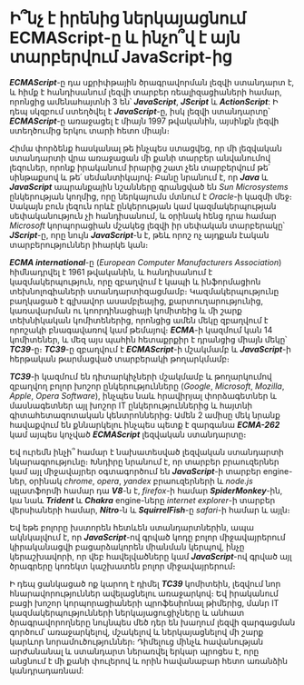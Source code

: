 # Ի՞նչ է իրենից ներկայացնում ECMAScript-ը և ինչո՞վ է այն տարբերվում JavaScript-ից

**_ECMAScript_**-ը դա սքրիփթային ծրագրավորման լեզվի ստանդարտ է, և հիմք է հանդիսանում լեզվի տարբեր ռեալիզացիաների համար, որոնցից ամենահայտնի 3 են՝ **_JavaScript_**, **_JScript_** և **_ActionScript_**:
Ի դեպ սկզբում ստեղծվել է **_JavaScript_**-ը, իսկ լեզվի ստանդարտը՝ **_ECMAScript_**-ը առաջացել է միայն 1997 թվականին, այսինքն լեզվի ստեղծումից երկու տարի հետո միայն։

Հիմա փորձենք հասկանալ թե ինչպես ստացվեց, որ մի լեզվական ստանդարտի վրա առաջացան մի քանի տարբեր անվանումով լեզուներ, որոնք իրականում իրարից շատ չեն տարբերվում թե՛ սինթաքսով և թե՛ սեմանտիկայով։ Բանը նրանում է, որ **_Java_** և **_JavaScript_** ապրանքային նշանները գրանցված են _Sun Microsystems_ ընկերության կողմից, որը ներկայումս մտնում է _Oracle_-ի կազմի մեջ։ Սակայն բուն լեզուն որևէ ընկերության կամ կազմակերպության սեփականություն չի հանդիսանում, և օրինակ հենց դրա համար _Microsoft_ կորպորացիան մշակեց լեզվի իր սեփական տարբերակը՝ **_JScript_**-ը, որը նույն **_JavaScript_**-ն է, թեև որոշ ոչ այդքան էական տարբերություններ իհարկե կան։

**_ECMA international_**-ը (_European Computer Manufacturers Association_) հիմնադրվել է 1961 թվականին, և հանդիսանում է կազմակերպություն, որը զբաղվում է կապի և ինֆորմացիոն տեխնոլոգիաների ստանդարտիզացմամբ։
Կազմակերպությունը բաղկացած է գլխավոր ասամբլեայից, քարտուղարությունից, կառավարման ու կոորդինացիայի կոմիտեից և մի շարք տեխնիկական կոմիտեներից, որոնցից ամեն մեկը զբաղվում է որոշակի բնագավառով կամ թեմայով։ **_ECMA_**-ի կազմում կան 14 կոմիտեներ, և մեզ այս պահին հետաքրքիր է դրանցից միայն մեկը՝ **_TC39_**-ը։ **_TC39_**-ը զբաղվում է **_ECMAScript_**-ի մշակմամբ և **_JavaScript_**-ի հերթական թարմացված տարբերակի թողարկմամբ։

**_TC39_**-ի կազմում են դիտարկիչների մշակմամբ և թողարկումով զբաղվող բոլոր խոշոր ընկերությունները (_Google_, _Microsoft_, _Mozilla_, _Apple_, _Opera Software_), ինչպես նաև հրավիրյալ փորձագետներ և մասնագետներ այլ խոշոր IT ընկերություններից և հայտնի գիտահետազոտական կենտրոններից։ Ամեն 2 ամիսը մեկ նրանք հավաքվում են քննարկելու ինչպես պետք է զարգանա **_ECMA-262_** կամ այպես կոչված **_ECMAScript_** լեզվական ստանդարտը։

Եվ ուրեմն ինչի՞ համար է նախատեսված լեզվական ստանդարտի նկարագրությունը։ Խնդիրը նրանում է, որ տարբեր բրաուզերներ կամ այլ միջավայրեր օգտագործում են **_JavaScript_**-ի տարբեր engine-ներ, օրինակ _chrome_, _opera_, _yandex_ բրաուզերների և _node.js_ պլատֆորմի համար դա **_V8_**-ն է, _firefox_-ի համար **_SpiderMonkey_**-ին, կա նաև **_Trident_** և **_Chakra_** engine-ները _internet explorer_-ի տարբեր վերսիաների համար, **_Nitro_**-ն և **_SquirrelFish_**-ը _safari_-ի համար և այլն։

Եվ եթե բոլորը խստորեն հետևեն ստանդարտներին, ապա ակնկալվում է, որ **_JavaScript_**-ով գրված կոդը բոլոր միջավայրերում կիրականացվի բացարձակորեն միանման կերպով, ինչը կերաշխավորի, որ վեբ հավելվածները կամ **_JavaScript_**-ով գրված այլ ծրագրերը կոռեկտ կաշխատեն բոլոր միջավայրերում։

Ի դեպ ցանկացած ոք կարող է դիմել **_TC39_** կոմիտեին, լեզվում նոր հնարավորություններ ավելացնելու առաջարկով։ Եվ իրականում բացի խոշոր կորպորացիաների պրոֆեսիոնալ թիմերից, մանր IT կազմակերպությունների ներկայացուցիչները և անհատ ծրագրավորողները նույնպես մեծ դեր են խաղում լեզվի զարգացման գործում՝ առաջարկելով, մշակելով և ներկայացնելով մի շարք կարևոր նորամուծություններ։ Դիմելուց մինչև հավանության արժանանալ և ստանդարտ ներառվել երկար պրոցես է, որը անցնում է մի քանի փուլերով և որին հավանաբար հետո առանձին կանդրադառնամ:
